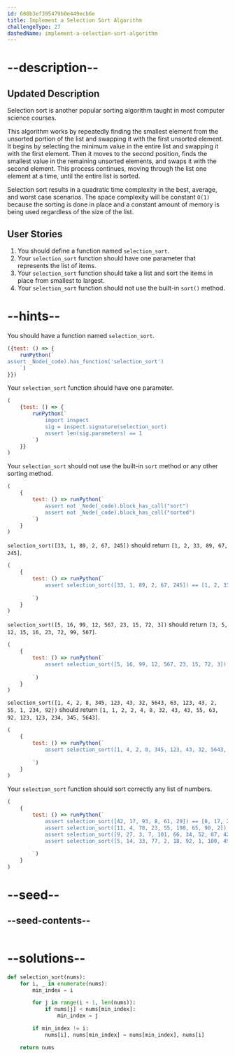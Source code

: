 ```yaml
---
id: 680b3ef395479b0e449ecb6e
title: Implement a Selection Sort Algorithm
challengeType: 27
dashedName: implement-a-selection-sort-algorithm
---
```


# --description--

## Updated Description

Selection sort is another popular sorting algorithm taught in most computer science courses.

This algorithm works by repeatedly finding the smallest element from the unsorted portion of the list and swapping it with the first unsorted element. It begins by selecting the minimum value in the entire list and swapping it with the first element. Then it moves to the second position, finds the smallest value in the remaining unsorted elements, and swaps it with the second element. This process continues, moving through the list one element at a time, until the entire list is sorted.

Selection sort results in a quadratic time complexity in the best, average, and worst case scenarios. The space complexity will be constant `O(1)` because the sorting is done in place and a constant amount of memory is being used regardless of the size of the list.

## User Stories

1. You should define a function named `selection_sort`.
1. Your `selection_sort` function should have one parameter that represents the list of items.
1. Your `selection_sort` function should take a list and sort the items in place from smallest to largest.
1. Your `selection_sort` function should not use the built-in `sort()` method.

# --hints--

You should have a function named `selection_sort`.

```js
({test: () => {
    runPython(`
assert _Node(_code).has_function('selection_sort')
    `)
}})
```

Your `selection_sort` function should have one parameter.

```js
(
    {test: () => {
        runPython(`
            import inspect
            sig = inspect.signature(selection_sort)
            assert len(sig.parameters) == 1
        `)
    }}
)
```

Your `selection_sort` should not use the built-in `sort` method or any other sorting method.

```js
(
    {
        test: () => runPython(`
            assert not _Node(_code).block_has_call("sort")
            assert not _Node(_code).block_has_call("sorted")
        `)
    }
)
```

`selection_sort([33, 1, 89, 2, 67, 245])` should return `[1, 2, 33, 89, 67, 245]`.

```js
(
    {
        test: () => runPython(`
            assert selection_sort([33, 1, 89, 2, 67, 245]) == [1, 2, 33, 67, 89, 245]
            
        `)
    }
)
```

`selection_sort([5, 16, 99, 12, 567, 23, 15, 72, 3])` should return `[3, 5, 12, 15, 16, 23, 72, 99, 567]`.

```js
(
    {
        test: () => runPython(`
            assert selection_sort([5, 16, 99, 12, 567, 23, 15, 72, 3]) == [3, 5, 12, 15, 16, 23, 72, 99, 567]
            
        `)
    }
)
```

`selection_sort([1, 4, 2, 8, 345, 123, 43, 32, 5643, 63, 123, 43, 2, 55, 1, 234, 92])` should return `[1, 1, 2, 2, 4, 8, 32, 43, 43, 55, 63, 92, 123, 123, 234, 345, 5643]`.

```js
(
    {
        test: () => runPython(`
            assert selection_sort([1, 4, 2, 8, 345, 123, 43, 32, 5643, 63, 123, 43, 2, 55, 1, 234, 92]) == [1, 1, 2, 2, 4, 8, 32, 43, 43, 55, 63, 92, 123, 123, 234, 345, 5643]
            
        `)
    }
)
```

Your `selection_sort` function should sort correctly any list of numbers.

```js
(
    {
        test: () => runPython(`
            assert selection_sort([42, 17, 93, 8, 61, 29]) == [8, 17, 29, 42, 61, 93]
            assert selection_sort([11, 4, 78, 23, 55, 198, 65, 90, 2]) == [2, 4, 11, 23, 55, 65, 78, 90, 198]
            assert selection_sort([9, 27, 3, 7, 101, 66, 34, 52, 87, 42, 12, 29]) == [3, 7, 9, 12, 27, 29, 34, 42, 52, 66, 87, 101]
            assert selection_sort([5, 14, 33, 77, 2, 18, 92, 1, 100, 45, 73, 64, 28, 56]) == [1, 2, 5, 14, 18, 28, 33, 45, 56, 64, 73, 77, 92, 100]
            
        `)
    }
)     
```

# --seed--

## --seed-contents--

```py

```

# --solutions--

```py
def selection_sort(nums):
    for i, _ in enumerate(nums):
        min_index = i

        for j in range(i + 1, len(nums)):
            if nums[j] < nums[min_index]:
                min_index = j

        if min_index != i:
            nums[i], nums[min_index] = nums[min_index], nums[i]

    return nums

```
